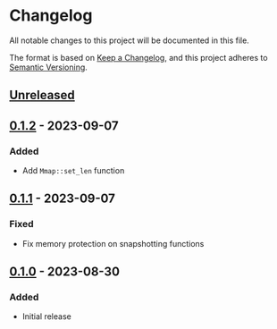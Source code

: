 # Changelog

All notable changes to this project will be documented in this file.

The format is based on [Keep a Changelog](https://keepachangelog.com/en/1.0.0/),
and this project adheres to [Semantic Versioning](https://semver.org/spec/v2.0.0.html).

## [Unreleased]

## [0.1.2] - 2023-09-07

### Added

- Add `Mmap::set_len` function

## [0.1.1] - 2023-09-07

### Fixed

- Fix memory protection on snapshotting functions

## [0.1.0] - 2023-08-30

### Added

- Initial release

<!-- ISSUES -->

<!-- VERSIONS -->
[Unreleased]: https://github.com/dusk-network/piecrust/compare/crumbles-0.1.2...HEAD
[0.1.2]: https://github.com/dusk-network/piecrust/compare/crumbles-0.1.1...crumbles-0.1.2
[0.1.1]: https://github.com/dusk-network/piecrust/compare/crumbles-0.1.0...crumbles-0.1.1
[0.1.0]: https://github.com/dusk-network/piecrust/releases/tag/crumbles-0.1.0
